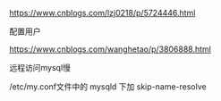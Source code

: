 <https://www.cnblogs.com/lzj0218/p/5724446.html>

配置用户

<https://www.cnblogs.com/wanghetao/p/3806888.html>

远程访问mysql慢

/etc/my.conf文件中的 mysqld 下加 skip-name-resolve